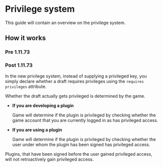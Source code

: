 # Privilege system

This guide will contain an overview on the privilege system.

## How it works

### Pre 1.11.73

### Post 1.11.73

In the new privilege system, instead of supplying a privileged key,
you simply declare whether a draft requires privileges using the `requires privileges` attribute.

Whether the draft actually gets privileged is determined by the game.

- **If you are developing a plugin**

    Game will determine if the plugin is privileged by checking whether the game account that
    you are currently logged in as has privileged access.

- **If you are using a plugin**

    Game will determine if the plugin is privileged by checking whether the user under whom
    the plugin has been signed has privileged access.

Plugins, that have been signed before the user gained privileged access, will not retroactively gain
privileged access.
